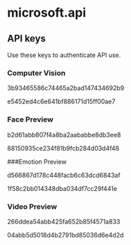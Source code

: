 # microsoft.api

## API keys

Use these keys to authenticate API use.

### Computer Vision

3b93465586c74465a2bad147434692b9

e5452ed4c6e641bf886171d15ff00ae7

### Face Preview

b2d61abb807f4a8ba2aababbe8db3ee8

88150935ce234f81b9fcb284d03d4f48

###Emotion Preview

d566867d178c448facb6c63dcd6843af

1f58c2bb014348dba034df7cc29f441e

### Video Preview

266ddea54abb425fa652b85f4571a833

04abb5d5018d4b2791bd85036d6e4d2d

